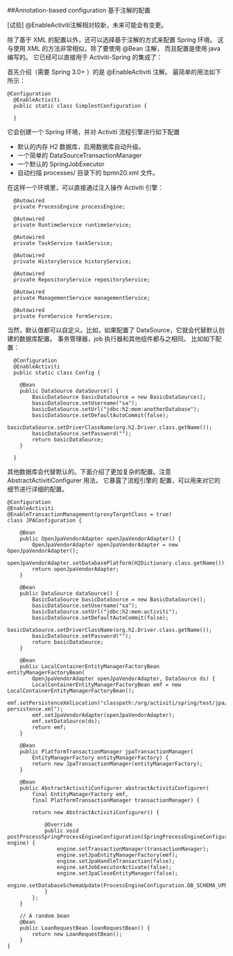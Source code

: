 ##Annotation-based configuration 基于注解的配置

[试验] @EnableActiviti注解相对较新，未来可能会有变更。

除了基于 XML 的配置以外，还可以选择基于注解的方式来配置 Spring 环境。 这与使用 XML 的方法非常相似，除了要使用 @Bean 注解， 而且配置是使用 java 编写的。 它已经可以直接用于 Activiti-Spring 的集成了：

首先介绍（需要 Spring 3.0+ ）的是 @EnableActiviti 注解。 最简单的用法如下所示：

	@Configuration
	  @EnableActiviti
	  public static class SimplestConfiguration {
	    
	  }

它会创建一个 Spring 环境，并对 Activiti 流程引擎进行如下配置

* 默认的内存 H2 数据库，启用数据库自动升级。
* 一个简单的 DataSourceTransactionManager
* 一个默认的 SpringJobExecutor
* 自动扫描 processes/ 目录下的 bpmn20.xml 文件。


在这样一个环境里，可以直接通过注入操作 Activiti 引擎：

	  @Autowired
	  private ProcessEngine processEngine;
	  
	  @Autowired
	  private RuntimeService runtimeService;
	  
	  @Autowired
	  private TaskService taskService;
	  
	  @Autowired
	  private HistoryService historyService;
	  
	  @Autowired
	  private RepositoryService repositoryService;
	  
	  @Autowired
	  private ManagementService managementService;
	  
	  @Autowired
	  private FormService formService;

当然，默认值都可以自定义。比如，如果配置了 DataSource，它就会代替默认创建的数据库配置。 事务管理器，job 执行器和其他组件都与之相同。 比如如下配置：
	
	  @Configuration
	  @EnableActiviti
	  public static class Config {
	    
	    @Bean
	    public DataSource dataSource() {
	        BasicDataSource basicDataSource = new BasicDataSource();
	        basicDataSource.setUsername("sa");
	        basicDataSource.setUrl("jdbc:h2:mem:anotherDatabase");
	        basicDataSource.setDefaultAutoCommit(false);
	        basicDataSource.setDriverClassName(org.h2.Driver.class.getName());
	        basicDataSource.setPassword("");
	        return basicDataSource;
	    }
	    
	  }

其他数据库会代替默认的。下面介绍了更加复杂的配置。注意AbstractActivitiConfigurer 用法， 它暴露了流程引擎的
配置，可以用来对它的细节进行详细的配置。

	@Configuration
	@EnableActiviti
	@EnableTransactionManagement(proxyTargetClass = true)
	class JPAConfiguration {
	
	    @Bean
	    public OpenJpaVendorAdapter openJpaVendorAdapter() {
	        OpenJpaVendorAdapter openJpaVendorAdapter = new OpenJpaVendorAdapter();
	        openJpaVendorAdapter.setDatabasePlatform(H2Dictionary.class.getName());
	        return openJpaVendorAdapter;
	    }
	
	    @Bean
	    public DataSource dataSource() {
	        BasicDataSource basicDataSource = new BasicDataSource();
	        basicDataSource.setUsername("sa");
	        basicDataSource.setUrl("jdbc:h2:mem:activiti");
	        basicDataSource.setDefaultAutoCommit(false);
	        basicDataSource.setDriverClassName(org.h2.Driver.class.getName());
	        basicDataSource.setPassword("");
	        return basicDataSource;
	    }
	
	    @Bean
	    public LocalContainerEntityManagerFactoryBean entityManagerFactoryBean(
	        OpenJpaVendorAdapter openJpaVendorAdapter, DataSource ds) {
	        LocalContainerEntityManagerFactoryBean emf = new LocalContainerEntityManagerFactoryBean();
	        emf.setPersistenceXmlLocation("classpath:/org/activiti/spring/test/jpa/custom-persistence.xml");
	        emf.setJpaVendorAdapter(openJpaVendorAdapter);
	        emf.setDataSource(ds);
	        return emf;
	    }
	
	    @Bean
	    public PlatformTransactionManager jpaTransactionManager(
	        EntityManagerFactory entityManagerFactory) {
	        return new JpaTransactionManager(entityManagerFactory);
	    }
	
	    @Bean
	    public AbstractActivitiConfigurer abstractActivitiConfigurer(
	        final EntityManagerFactory emf,
	        final PlatformTransactionManager transactionManager) {
	
	        return new AbstractActivitiConfigurer() {
	
	            @Override
	            public void postProcessSpringProcessEngineConfiguration(SpringProcessEngineConfiguration engine) {
	                engine.setTransactionManager(transactionManager);
	                engine.setJpaEntityManagerFactory(emf);
	                engine.setJpaHandleTransaction(false);
	                engine.setJobExecutorActivate(false);
	                engine.setJpaCloseEntityManager(false);
	                engine.setDatabaseSchemaUpdate(ProcessEngineConfiguration.DB_SCHEMA_UPDATE_TRUE);
	            }
	        };
	    }
	
	    // A random bean
	    @Bean
	    public LoanRequestBean loanRequestBean() {
	        return new LoanRequestBean();
	    }
	}